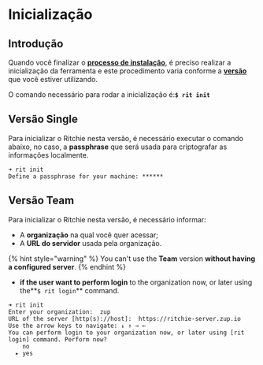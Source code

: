 # Inicialização

## **Introdução** 

Quando você finalizar o [**processo de instalação**](https://docs.ritchiecli.io/v/doc-portuguese/primeiros-passos/instalando-ritchie), é preciso realizar a inicialização da ferramenta e este procedimento varia conforme a [**versão**](https://docs.ritchiecli.io/v/doc-portuguese/primeiros-passos/escolhendo-versao) que você estiver utilizando. 

O comando necessário para rodar a inicialização é:**`$ rit init`**

## Versão Single

Para inicializar o Ritchie nesta versão, é necessário executar o comando abaixo, no caso, a **passphrase** que será usada para criptografar as informações localmente. 

```text
➜ rit init
Define a passphrase for your machine: ******
```

## Versão Team

Para inicializar o Ritchie nesta versão, é necessário informar: 

* A **organização** na qual você quer acessar; 
* A **URL do servidor** usada pela organização.

{% hint style="warning" %}
You can't use the **Team** version **without having a configured server**.
{% endhint %}

* **if the user want to perform login** to the organization now, or later using the**`$ rit login`** command.

```text
➜ rit init
Enter your organization:  zup
URL of the server [http(s)://host]:  https://ritchie-server.zup.io
Use the arrow keys to navigate: ↓ ↑ → ←
You can perform login to your organization now, or later using [rit login] command. Perform now?
    no
  ▸ yes
```



